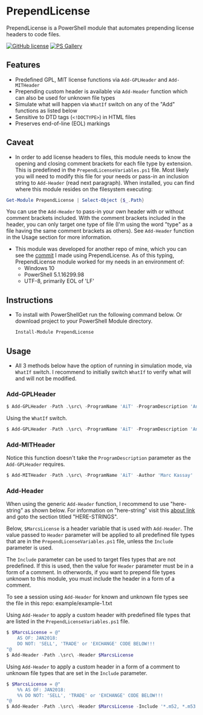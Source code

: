 # PrependLicense

PrependLicense is a PowerShell module that automates prepending license headers to code files.

[![GitHub license](https://img.shields.io/badge/license-MIT-blue.svg)](https://github.com/marckassay/PrependLicense/blob/master/LICENSE) [![PS Gallery](https://img.shields.io/badge/install-PS%20Gallery-blue.svg)](https://www.powershellgallery.com/packages/PrependLicense/)

## Features

* Predefined GPL, MIT license functions via `Add-GPLHeader` and `Add-MITHeader`
* Prepending custom header is available via `Add-Header` function which can also be used for unknown file types
* Simulate what will happen via `WhatIf` switch on any of the "Add" functions as listed below
* Sensitive to DTD tags (`<!DOCTYPE>`) in HTML files
* Preserves end-of-line (EOL) markings

## Caveat

* In order to add license headers to files, this module needs to know the opening and closing comment brackets for each file type by extension.  This is predefined in the `PrependLicenseVariables.ps1` file.  Most likely you will need to modify this file for your needs or pass-in an inclusion string to `Add-Header` (read next paragraph).  When installed, you can find where this module resides on the filesystem executing:

```powershell
Get-Module PrependLicense | Select-Object {$_.Path}
```

   You can use the `Add-Header` to pass-in your own header with or without comment brackets included.  With the comment brackets included in the header, you can only target one type of file (I'm using the word "type" as a file having the same comment brackets as others).  See `Add-Header` function in the Usage section for more information.

* This module was developed for another repo of mine, which you can see the [commit](https://github.com/marckassay/AIT/commit/8505bfbf50137fc4ef238f311f818c4ab7a0354b) I made using PrependLicense.  As of this typing, PrependLicense module worked for my needs in an environment of:
  * Windows 10
  * PowerShell 5.1.16299.98
  * UTF-8, primarily EOL of 'LF'

## Instructions

* To install with PowerShellGet run the following command below.  Or download project to your PowerShell Module directory.
    ```powershell
    Install-Module PrependLicense
    ```

## Usage

* All 3 methods below have the option of running in simulation mode, via `WhatIf` switch.  I recommend to initially switch `WhatIf` to verify what will and will not be modified.

### Add-GPLHeader

```powershell
$ Add-GPLHeader -Path .\src\ -ProgramName 'AiT' -ProgramDescription 'Another Interval Timer' -Author 'Marc Kassay'
```

Using the `WhatIf` switch.

```powershell
$ Add-GPLHeader -Path .\src\ -ProgramName 'AiT' -ProgramDescription 'Another Interval Timer' -Author 'Marc Kassay' -WhatIf
```

### Add-MITHeader

Notice this function doesn't take the `ProgramDescription` parameter as the `Add-GPLHeader` requires.

```powershell
$ Add-MITHeader -Path .\src\ -ProgramName 'AiT' -Author 'Marc Kassay'
```

### Add-Header

When using the generic `Add-Header` function, I recommend to use "here-string" as shown below.  For information on "here-string" visit this [about link](https://docs.microsoft.com/en-us/powershell/module/microsoft.powershell.core/about/about_quoting_rules?view=powershell-5.1) and goto the section titled "HERE-STRINGS".

Below, `$MarcsLicense` is a header variable that is used with `Add-Header`.  The value passed to `Header` parameter will be applied to all predefined file types that are in the `PrependLicenseVariables.ps1` file, unless the `Include` parameter is used.

The `Include` parameter can be used to target files types that are not predefined.  If this is used, then the value for `Header` parameter must be in a form of a comment.  In otherwords, if you want to prepend file types unknown to this module, you must include the header in a form of a comment.

To see a session using `Add-Header` for known and unknown file types see the file in this repo: example/example-1.txt

Using `Add-Header` to apply a custom header with predefined file types that are listed in the `PrependLicenseVariables.ps1` file.

```powershell
$ $MarcsLicense = @"
    AS OF: JAN2018:
    DO NOT: 'SELL', 'TRADE' or 'EXCHANGE' CODE BELOW!!!
"@
$ Add-Header -Path .\src\ -Header $MarcsLicense
```

Using `Add-Header` to apply a custom header in a form of a comment to unknown file types that are set in the `Include` parameter.

```powershell
$ $MarcsLicense = @"
    %% AS OF: JAN2018:
    %% DO NOT: 'SELL', 'TRADE' or 'EXCHANGE' CODE BELOW!!!
"@
$ Add-Header -Path .\src\ -Header $MarcsLicense -Include '*.m52, *.m53'
```